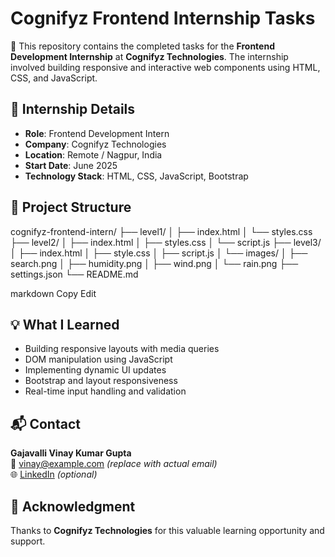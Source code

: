 # Cognifyz Frontend Internship Tasks

🚀 This repository contains the completed tasks for the **Frontend Development Internship** at **Cognifyz Technologies**. The internship involved building responsive and interactive web components using HTML, CSS, and JavaScript.

## 🏢 Internship Details
- **Role**: Frontend Development Intern  
- **Company**: Cognifyz Technologies  
- **Location**: Remote / Nagpur, India  
- **Start Date**: June 2025  
- **Technology Stack**: HTML, CSS, JavaScript, Bootstrap

## 📂 Project Structure
cognifyz-frontend-intern/
├── level1/
│ ├── index.html
│ └── styles.css
├── level2/
│ ├── index.html
│ ├── styles.css
│ └── script.js
├── level3/
│ ├── index.html
│ ├── style.css
│ ├── script.js
│ └── images/
│ ├── search.png
│ ├── humidity.png
│ ├── wind.png
│ └── rain.png
├── settings.json
└── README.md

markdown
Copy
Edit

## 💡 What I Learned
- Building responsive layouts with media queries  
- DOM manipulation using JavaScript  
- Implementing dynamic UI updates  
- Bootstrap and layout responsiveness  
- Real-time input handling and validation  

## 📬 Contact
**Gajavalli Vinay Kumar Gupta**  
📧 vinay@example.com *(replace with actual email)*  
🌐 [LinkedIn](https://www.linkedin.com/in/your-profile) *(optional)*

## 🌟 Acknowledgment
Thanks to **Cognifyz Technologies** for this valuable learning opportunity and support.
